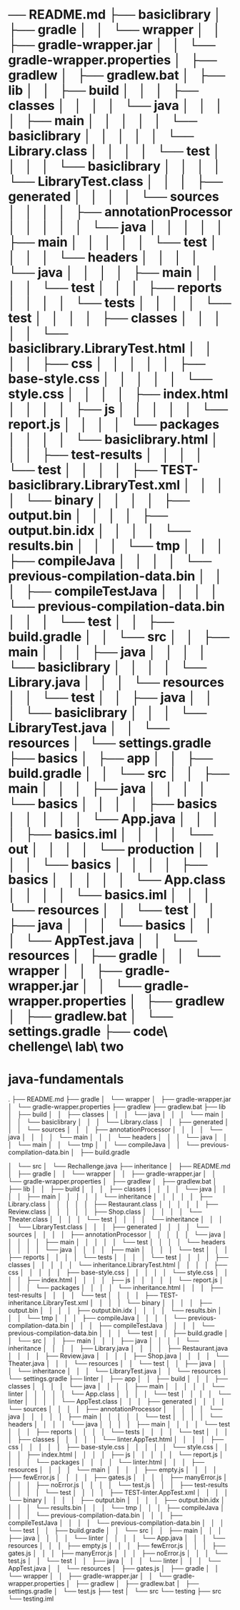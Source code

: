 
── README.md
├── basiclibrary
│   ├── gradle
│   │   └── wrapper
│   │       ├── gradle-wrapper.jar
│   │       └── gradle-wrapper.properties
│   ├── gradlew
│   ├── gradlew.bat
│   ├── lib
│   │   ├── build
│   │   │   ├── classes
│   │   │   │   └── java
│   │   │   │       ├── main
│   │   │   │       │   └── basiclibrary
│   │   │   │       │       └── Library.class
│   │   │   │       └── test
│   │   │   │           └── basiclibrary
│   │   │   │               └── LibraryTest.class
│   │   │   ├── generated
│   │   │   │   └── sources
│   │   │   │       ├── annotationProcessor
│   │   │   │       │   └── java
│   │   │   │       │       ├── main
│   │   │   │       │       └── test
│   │   │   │       └── headers
│   │   │   │           └── java
│   │   │   │               ├── main
│   │   │   │               └── test
│   │   │   ├── reports
│   │   │   │   └── tests
│   │   │   │       └── test
│   │   │   │           ├── classes
│   │   │   │           │   └── basiclibrary.LibraryTest.html
│   │   │   │           ├── css
│   │   │   │           │   ├── base-style.css
│   │   │   │           │   └── style.css
│   │   │   │           ├── index.html
│   │   │   │           ├── js
│   │   │   │           │   └── report.js
│   │   │   │           └── packages
│   │   │   │               └── basiclibrary.html
│   │   │   ├── test-results
│   │   │   │   └── test
│   │   │   │       ├── TEST-basiclibrary.LibraryTest.xml
│   │   │   │       └── binary
│   │   │   │           ├── output.bin
│   │   │   │           ├── output.bin.idx
│   │   │   │           └── results.bin
│   │   │   └── tmp
│   │   │       ├── compileJava
│   │   │       │   └── previous-compilation-data.bin
│   │   │       ├── compileTestJava
│   │   │       │   └── previous-compilation-data.bin
│   │   │       └── test
│   │   ├── build.gradle
│   │   └── src
│   │       ├── main
│   │       │   ├── java
│   │       │   │   └── basiclibrary
│   │       │   │       └── Library.java
│   │       │   └── resources
│   │       └── test
│   │           ├── java
│   │           │   └── basiclibrary
│   │           │       └── LibraryTest.java
│   │           └── resources
│   └── settings.gradle
├── basics
│   ├── app
│   │   ├── build.gradle
│   │   └── src
│   │       ├── main
│   │       │   ├── java
│   │       │   │   └── basics
│   │       │   │       ├── basics
│   │       │   │       │   └── App.java
│   │       │   │       ├── basics.iml
│   │       │   │       └── out
│   │       │   │           └── production
│   │       │   │               └── basics
│   │       │   │                   ├── basics
│   │       │   │                   │   └── App.class
│   │       │   │                   └── basics.iml
│   │       │   └── resources
│   │       └── test
│   │           ├── java
│   │           │   └── basics
│   │           │       └── AppTest.java
│   │           └── resources
│   ├── gradle
│   │   └── wrapper
│   │       ├── gradle-wrapper.jar
│   │       └── gradle-wrapper.properties
│   ├── gradlew
│   ├── gradlew.bat
│   └── settings.gradle
├── code\ chellenge\ lab\ two
=======
# java-fundamentals

.
├── README.md
├── gradle
│   └── wrapper
│       ├── gradle-wrapper.jar
│       └── gradle-wrapper.properties
├── gradlew
├── gradlew.bat
├── lib
│   ├── build
│   │   ├── classes
│   │   │   └── java
│   │   │       └── main
│   │   │           └── basiclibrary
│   │   │               └── Library.class
│   │   ├── generated
│   │   │   └── sources
│   │   │       ├── annotationProcessor
│   │   │       │   └── java
│   │   │       │       └── main
│   │   │       └── headers
│   │   │           └── java
│   │   │               └── main
│   │   └── tmp
│   │       └── compileJava
│   │           └── previous-compilation-data.bin
│   ├── build.gradle

│   └── src
│       └── Rechallenge.java
├── inheritance
│   ├── README.md
│   ├── gradle
│   │   └── wrapper
│   │       ├── gradle-wrapper.jar
│   │       └── gradle-wrapper.properties
│   ├── gradlew
│   ├── gradlew.bat
│   ├── lib
│   │   ├── build
│   │   │   ├── classes
│   │   │   │   └── java
│   │   │   │       ├── main
│   │   │   │       │   └── inheritance
│   │   │   │       │       ├── Library.class
│   │   │   │       │       ├── Restaurant.class
│   │   │   │       │       ├── Review.class
│   │   │   │       │       ├── Shop.class
│   │   │   │       │       └── Theater.class
│   │   │   │       └── test
│   │   │   │           └── inheritance
│   │   │   │               └── LibraryTest.class
│   │   │   ├── generated
│   │   │   │   └── sources
│   │   │   │       ├── annotationProcessor
│   │   │   │       │   └── java
│   │   │   │       │       ├── main
│   │   │   │       │       └── test
│   │   │   │       └── headers
│   │   │   │           └── java
│   │   │   │               ├── main
│   │   │   │               └── test
│   │   │   ├── reports
│   │   │   │   └── tests
│   │   │   │       └── test
│   │   │   │           ├── classes
│   │   │   │           │   └── inheritance.LibraryTest.html
│   │   │   │           ├── css
│   │   │   │           │   ├── base-style.css
│   │   │   │           │   └── style.css
│   │   │   │           ├── index.html
│   │   │   │           ├── js
│   │   │   │           │   └── report.js
│   │   │   │           └── packages
│   │   │   │               └── inheritance.html
│   │   │   ├── test-results
│   │   │   │   └── test
│   │   │   │       ├── TEST-inheritance.LibraryTest.xml
│   │   │   │       └── binary
│   │   │   │           ├── output.bin
│   │   │   │           ├── output.bin.idx
│   │   │   │           └── results.bin
│   │   │   └── tmp
│   │   │       ├── compileJava
│   │   │       │   └── previous-compilation-data.bin
│   │   │       ├── compileTestJava
│   │   │       │   └── previous-compilation-data.bin
│   │   │       └── test
│   │   ├── build.gradle
│   │   └── src
│   │       ├── main
│   │       │   ├── java
│   │       │   │   └── inheritance
│   │       │   │       ├── Library.java
│   │       │   │       ├── Restaurant.java
│   │       │   │       ├── Review.java
│   │       │   │       ├── Shop.java
│   │       │   │       └── Theater.java
│   │       │   └── resources
│   │       └── test
│   │           ├── java
│   │           │   └── inheritance
│   │           │       └── LibraryTest.java
│   │           └── resources
│   └── settings.gradle
├── linter
│   ├── app
│   │   ├── build
│   │   │   ├── classes
│   │   │   │   └── java
│   │   │   │       ├── main
│   │   │   │       │   └── linter
│   │   │   │       │       └── App.class
│   │   │   │       └── test
│   │   │   │           └── linter
│   │   │   │               └── AppTest.class
│   │   │   ├── generated
│   │   │   │   └── sources
│   │   │   │       ├── annotationProcessor
│   │   │   │       │   └── java
│   │   │   │       │       ├── main
│   │   │   │       │       └── test
│   │   │   │       └── headers
│   │   │   │           └── java
│   │   │   │               ├── main
│   │   │   │               └── test
│   │   │   ├── reports
│   │   │   │   └── tests
│   │   │   │       └── test
│   │   │   │           ├── classes
│   │   │   │           │   └── linter.AppTest.html
│   │   │   │           ├── css
│   │   │   │           │   ├── base-style.css
│   │   │   │           │   └── style.css
│   │   │   │           ├── index.html
│   │   │   │           ├── js
│   │   │   │           │   └── report.js
│   │   │   │           └── packages
│   │   │   │               └── linter.html
│   │   │   ├── resources
│   │   │   │   └── main
│   │   │   │       ├── empty.js
│   │   │   │       ├── fewError.js
│   │   │   │       ├── gates.js
│   │   │   │       ├── manyError.js
│   │   │   │       ├── noError.js
│   │   │   │       └── test.js
│   │   │   ├── test-results
│   │   │   │   └── test
│   │   │   │       ├── TEST-linter.AppTest.xml
│   │   │   │       └── binary
│   │   │   │           ├── output.bin
│   │   │   │           ├── output.bin.idx
│   │   │   │           └── results.bin
│   │   │   └── tmp
│   │   │       ├── compileJava
│   │   │       │   └── previous-compilation-data.bin
│   │   │       ├── compileTestJava
│   │   │       │   └── previous-compilation-data.bin
│   │   │       └── test
│   │   ├── build.gradle
│   │   └── src
│   │       ├── main
│   │       │   ├── java
│   │       │   │   └── linter
│   │       │   │       └── App.java
│   │       │   └── resources
│   │       │       ├── empty.js
│   │       │       ├── fewError.js
│   │       │       ├── gates.js
│   │       │       ├── manyError.js
│   │       │       ├── noError.js
│   │       │       └── test.js
│   │       └── test
│   │           ├── java
│   │           │   └── linter
│   │           │       └── AppTest.java
│   │           └── resources
│   ├── gates.js
│   ├── gradle
│   │   └── wrapper
│   │       ├── gradle-wrapper.jar
│   │       └── gradle-wrapper.properties
│   ├── gradlew
│   ├── gradlew.bat
│   ├── settings.gradle
│   └── test.js
├── test
│   └── src
└── testing
    ├── src
    └── testing.iml